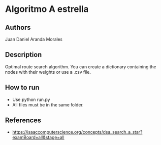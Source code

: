 # Algoritmo A estrella

## Authors
Juan Daniel Aranda Morales

## Description
Optimal route search algorithm.
You can create a dictionary containing the nodes with their weights or use a .csv file.

## How to run
* Use python run.py
* All files must be in the same folder.

## References
* https://isaaccomputerscience.org/concepts/dsa_search_a_star?examBoard=all&stage=all
